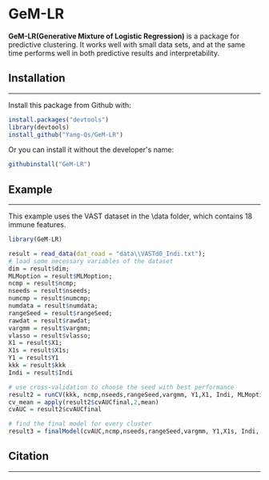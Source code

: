 
# GeM-LR<a/></a>

**GeM-LR(Generative Mixture of Logistic Regression)** is a package for predictive clustering. 
It works well with small data sets, and at the same time performs well in both predictive results and interpretability.

## Installation
------------------------------------------------------------------------

Install this package from Github with:
```r
install.packages("devtools")
library(devtools)
install_github("Yang-Qs/GeM-LR")
```

Or you can install it without the developer's name:
```r
githubinstall("GeM-LR")
```

## Example
------------------------------------------------------------------------
This example uses the VAST dataset in the \data folder, which contains 18 immune features.
```r
library(GeM-LR)

result = read_data(dat_road = "data\\VASTd0_Indi.txt");
# load some necessary variables of the dataset
dim = result$dim;
MLMoption = result$MLMoption;
ncmp = result$ncmp;
nseeds = result$nseeds;
numcmp = result$numcmp;
numdata = result$numdata;
rangeSeed = result$rangeSeed;
rawdat = result$rawdat;
vargmm = result$vargmm;
vlasso = result$vlasso;
X1 = result$X1;
X1s = result$X1s;
Y1 = result$Y1
kkk = result$kkk
Indi = result$Indi

# use cross-validation to choose the seed with best performance
result2 = runCV(kkk, ncmp,nseeds,rangeSeed,vargmm, Y1,X1, Indi, MLMoption)
cv_mean = apply(result2$cvAUCfinal,2,mean)
cvAUC = result2$cvAUCfinal

# find the final model for every cluster
result3 = finalModel(cvAUC,ncmp,nseeds,rangeSeed,vargmm, Y1,X1s, Indi, MLMoption)
```


## Citation
------------------------------------------------------------------------

